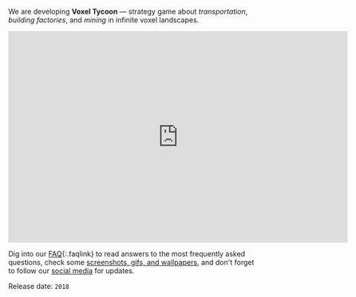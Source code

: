 We are developing **Voxel Tycoon** — strategy game about *transportation*, *building&nbsp;factories*, and *mining* in infinite voxel landscapes.

<iframe width="680" height="425" src="https://www.youtube.com/embed/u1kRZKu3NAc" frameborder="0" allowfullscreen></iframe>

Dig into our [FAQ](/faq){:.faqlink} to read answers to the most frequently asked questions, check some [screenshots, gifs, and wallpapers](/gallery), and don't forget to follow our [social media](/contacts) for updates.

Release date: `2018`